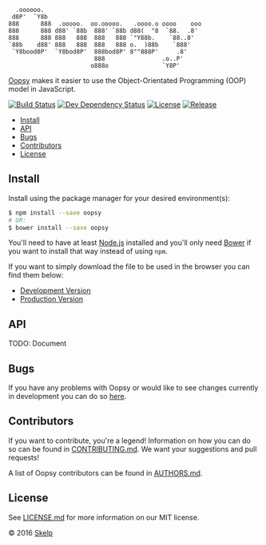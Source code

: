       .oooooo.
     d8P'  `Y8b
    888      888  .ooooo.  oo.ooooo.   .oooo.o oooo    ooo
    888      888 d88' `88b  888' `88b d88(  "8  `88.  .8'
    888      888 888   888  888   888 `"Y88b.    `88..8'
    `88b    d88' 888   888  888   888 o.  )88b    `888'
     `Y8bood8P'  `Y8bod8P'  888bod8P' 8""888P'     .8'
                            888                .o..P'
                           o888o               `Y8P'

[Oopsy](https://github.com/Skelp/oopsy) makes it easier to use the Object-Orientated Programming (OOP) model in
JavaScript.

[![Build Status](https://img.shields.io/travis/Skelp/oopsy/develop.svg?style=flat-square)](https://travis-ci.org/Skelp/oopsy)
[![Dev Dependency Status](https://img.shields.io/david/dev/Skelp/oopsy.svg?style=flat-square)](https://david-dm.org/Skelp/oopsy#info=devDependencies)
[![License](https://img.shields.io/npm/l/oopsy.svg?style=flat-square)](https://github.com/Skelp/oopsy/blob/master/LICENSE.md)
[![Release](https://img.shields.io/npm/v/oopsy.svg?style=flat-square)](https://www.npmjs.com/package/oopsy)

* [Install](#install)
* [API](#api)
* [Bugs](#bugs)
* [Contributors](#contributors)
* [License](#license)

## Install

Install using the package manager for your desired environment(s):

``` bash
$ npm install --save oopsy
# OR:
$ bower install --save oopsy
```

You'll need to have at least [Node.js](https://nodejs.org) installed and you'll only need [Bower](https://bower.io) if
you want to install that way instead of using `npm`.

If you want to simply download the file to be used in the browser you can find them below:

* [Development Version](https://github.com/Skelp/oopsy/blob/master/dist/oopsy.js)
* [Production Version](https://github.com/Skelp/oopsy/blob/master/dist/oopsy.min.js)

## API

TODO: Document

## Bugs

If you have any problems with Oopsy or would like to see changes currently in development you can do so
[here](https://github.com/Skelp/oopsy/issues).

## Contributors

If you want to contribute, you're a legend! Information on how you can do so can be found in
[CONTRIBUTING.md](https://github.com/Skelp/oopsy/blob/master/CONTRIBUTING.md). We want your suggestions and pull
requests!

A list of Oopsy contributors can be found in [AUTHORS.md](https://github.com/Skelp/oopsy/blob/master/AUTHORS.md).

## License

See [LICENSE.md](https://github.com/Skelp/oopsy/raw/master/LICENSE.md) for more information on our MIT license.

© 2016 [Skelp](https://skelp.io)
<img align="right" width="16" height="16" src="https://cdn.rawgit.com/Skelp/skelp-branding/master/assets/logo/base/skelp-logo-16x16.png">
